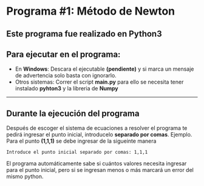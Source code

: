 # **Programa #1: Método de Newton**

Este programa fue realizado en Python3
---
## **Para ejecutar en el programa**:

* En **Windows**: Descara el ejecutable **(pendiente)** y si marca un mensaje de advertencia solo basta con ignorarlo.
* Otros sistemas: Correr el script **main.py** para ello se necesita tener instalado **pyhton3** y la libreria de **Numpy**
---
## **Durante la ejecución del programa**
Después de escoger el sistema de ecuaciones a resolver el programa te pedirá ingresar el punto inicial, introducelo **separado por comas**.
Ejemplo.
Para el punto **(1,1,1)** se debe ingresar de la sigueinte manera

```
Introduce el punto inicial separado por comas: 1,1,1
```
El programa automáticamente sabe si cuántos valores necesita ingresar para el punto inicial, pero si se ingresan menos o más marcará un error del mismo python.

